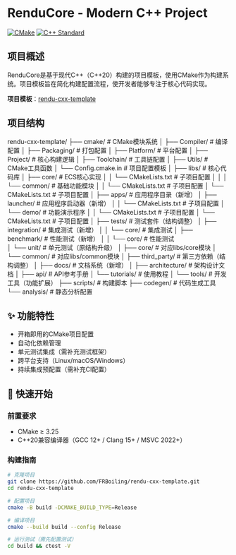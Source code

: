 # RenduCore - Modern C++ Project

[![CMake](https://img.shields.io/badge/CMake-3.25+-blue.svg)](https://cmake.org)
[![C++ Standard](https://img.shields.io/badge/C++-20-orange.svg)](https://isocpp.org/)

## 项目概述

RenduCore是基于现代C++（C++20）构建的项目模板，使用CMake作为构建系统。项目模板旨在简化构建配置流程，使开发者能够专注于核心代码实现。

**项目模板**：[rendu-cxx-template](https://github.com/FRBoiling/rendu-cxx-template)

## 项目结构
rendu-cxx-template/
├── cmake/                 # CMake模块系统
│   ├── Compiler/          # 编译配置
│   ├── Packaging/         # 打包配置
│   ├── Platform/          # 平台配置
│   ├── Project/           # 核心构建逻辑
│   ├── Toolchain/         # 工具链配置
│   ├── Utils/             # CMake工具函数
│   └── Config.cmake.in    # 项目配置模板
│
├── libs/                   # 核心代码库
│   ├── core/               # ECS核心实现
│   │   └── CMakeLists.txt      # 子项目配置
│   │
│   └── common/            # 基础功能模块
│   │   └── CMakeLists.txt      # 子项目配置
│   └── CMakeLists.txt      # 子项目配置
│
├── apps/                   # 应用程序目录（新增）
│   ├── launcher/               # 应用程序启动器（新增）
│   │   └── CMakeLists.txt      # 子项目配置
│   └── demo/               # 功能演示程序
│   │   └── CMakeLists.txt      # 子项目配置
│   └── CMakeLists.txt      # 子项目配置
│
├── tests/                  # 测试套件（结构调整）
│   ├── integration/        # 集成测试（新增）
│   │   └── core/            # 集成测试
│   ├── benchmark/          # 性能测试（新增）
│   │   └── core/            # 性能测试  
│   └── unit/               # 单元测试（原结构升级）
│       ├── core/           # 对应libs/core模块
│       └── common/         # 对应libs/common模块
│
├── third_party/           # 第三方依赖（结构调整）
│
├── docs/                   # 文档系统（新增）
│   ├── architecture/       # 架构设计文档
│   ├── api/                # API参考手册
│   └── tutorials/          # 使用教程
│
└── tools/                  # 开发工具（功能扩展）
    ├── scripts/            # 构建脚本
    ├── codegen/            # 代码生成工具
    └── analysis/           # 静态分析配置

## ✨ 功能特性

- 开箱即用的CMake项目配置
- 自动化依赖管理
- 单元测试集成（需补充测试框架）
- 跨平台支持（Linux/macOS/Windows）
- 持续集成预配置（需补充CI配置）

## 🚀 快速开始

### 前置要求
- CMake ≥ 3.25
- C++20兼容编译器（GCC 12+ / Clang 15+ / MSVC 2022+）

### 构建指南
```bash
# 克隆项目
git clone https://github.com/FRBoiling/rendu-cxx-template.git
cd rendu-cxx-template

# 配置项目
cmake -B build -DCMAKE_BUILD_TYPE=Release

# 编译项目
cmake --build build --config Release

# 运行测试（需先配置测试）
cd build && ctest -V